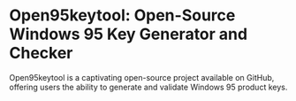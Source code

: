 # Open95keytool: Open-Source Windows 95 Key Generator and Checker
Open95keytool is a captivating open-source project available on GitHub, offering users the ability to generate and validate Windows 95 product keys.


